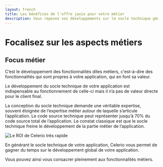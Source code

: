 ```yaml
---
layout: french
title: Les bénéfices de l'offre jaxio pour votre métier
description: Vous reposez vos développements sur le socle technique généré par Celerio pour vous focaliser sur les aspects métiers 
---
```


# Focalisez sur les aspects métiers
## <a name="concentrer-sur-le-metier">Focus métier</a>

C’est le développement des fonctionnalités dites métiers, c'est-à-dire des fonctionnalités qui sont
propres à votre application, qui en font sa valeur.


Le développement du socle technique de votre application est indispensable au fonctionnement de celle-ci mais il
n’a pas de valeur directe pour le client final.


La conception du socle technique demande une véritable expertise, souvent éloignée de l’expertise métier autour de laquelle s’articule l’application.
Le code source technique peut représenter jusqu’à 70% du code source total de l’application. 
Le constat classique est que le socle technique freine le développement de la partie métier  de l’application.

<img src="/img/roi-celerio.png" alt="Le ROI de Celerio très rapide"/>


En générant le socle technique de votre application, Celerio vous permet de gagner du temps sur le développement global de votre application.

Vous pouvez ainsi vous consacrer pleinement aux fonctionnalités métiers.

